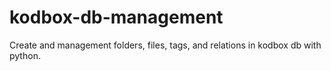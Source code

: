 # kodbox-db-management
Create and management folders, files, tags, and relations in kodbox db with python.
